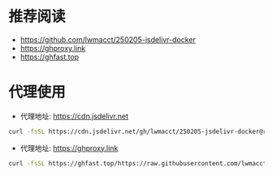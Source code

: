 # 推荐阅读
- https://github.com/lwmacct/250205-jsdelivr-docker
- https://ghproxy.link
- https://ghfast.top



# 代理使用
- 代理地址: https://cdn.jsdelivr.net
```bash
curl -fsSL https://cdn.jsdelivr.net/gh/lwmacct/250205-jsdelivr-docker@refs/heads/main/install.sh | DOWNLOAD_URL=https://mirrors.ustc.edu.cn/docker-ce bash;
```

- 代理地址: https://ghproxy.link
```bash
curl -fsSL https://ghfast.top/https://raw.githubusercontent.com/lwmacct/250205-jsdelivr-docker/refs/heads/main/install.sh | DOWNLOAD_URL=https://mirrors.ustc.edu.cn/docker-ce bash;
```

